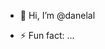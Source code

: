 - 👋 Hi, I’m @danelal

- ⚡ Fun fact: ...

<!---
danelal/danelal is a ✨ special ✨ repository because its `README.md` (this file) appears on your GitHub profile.
You can click the Preview link to take a look at your changes.
--->
